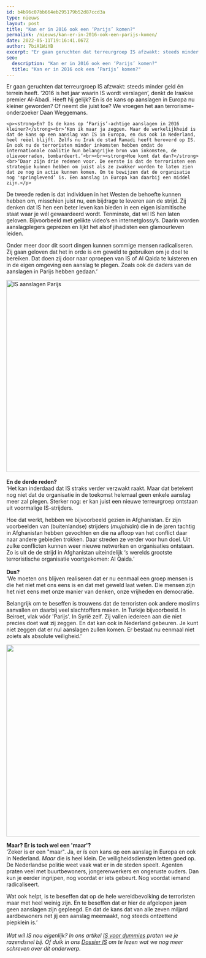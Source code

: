 ```yaml
---
id: b4b96c07bb664eb295179b52d87ccd3a
type: nieuws
layout: post
title: "Kan er in 2016 ook een ‘Parijs’ komen?"
permalink: /nieuws/kan-er-in-2016-ook-een-parijs-komen/
date: 2022-05-11T19:16:41.067Z
author: 7biA1WiYB
excerpt: "Er gaan geruchten dat terreurgroep IS afzwakt: steeds minder geld én terrein heeft. ‘2016 is het jaar waarin IS wordt verslagen’, denkt de Iraakse premier Al-Abadi. Heeft hij gelijk? En is de kans op aanslagen in Europa nu kleiner geworden? Of neemt die juist toe? We vroegen het aan terrorisme-onderzoeker Daan Weggemans.  "
seo:
  description: "Kan er in 2016 ook een ‘Parijs’ komen?"
  title: "Kan er in 2016 ook een ‘Parijs’ komen?"
---
```

Er gaan geruchten dat terreurgroep IS afzwakt: steeds minder geld én terrein heeft. ‘2016 is het jaar waarin IS wordt verslagen’, denkt de Iraakse premier Al-Abadi. Heeft hij gelijk? En is de kans op aanslagen in Europa nu kleiner geworden? Of neemt die juist toe? We vroegen het aan terrorisme-onderzoeker Daan Weggemans.  

    <p><strong>En? Is de kans op ‘Parijs’-achtige aanslagen in 2016 kleiner?</strong><br>‘Kon ik maar ja zeggen. Maar de werkelijkheid is dat de kans op een aanslag van IS in Europa, en dus ook in Nederland, heel reëel blijft. Zelfs nu Irak de stad Ramadi heeft heroverd op IS. En ook nu de terroristen minder inkomsten hebben omdat de internationale coalitie hun belangrijke bron van inkomsten, de olievoorraden, bombardeert.’<br><br><strong>Hoe komt dat dan?</strong><br>‘Daar zijn drie redenen voor. De eerste is dat de terroristen een strategie kunnen hebben om juist als ze zwakker worden te laten zien dat ze nog in actie kunnen komen. Om te bewijzen dat de organisatie nog 'springlevend’ is. Een aanslag in Europa kan daarbij een middel zijn.</p>
<p>De tweede reden is dat individuen in het Westen de behoefte kunnen hebben om, misschien juist nu, een bijdrage te leveren aan de strijd. Zij denken dat IS hen een beter leven kan bieden in een eigen islamitische staat waar je wél gewaardeerd wordt. Tenminste, dat wil IS hen laten geloven. Bijvoorbeeld met gelikte video’s en internetglossy’s. Daarin worden aanslagplegers geprezen en lijkt het alsof jihadisten een glamourleven leiden.</p>
<p>Onder meer door dit soort dingen kunnen sommige mensen radicaliseren. Zij gaan geloven dat het in orde is om geweld te gebruiken om je doel te bereiken. Dat doen zij door naar oproepen van IS of Al Qaida te luisteren en in de eigen omgeving een aanslag te plegen. Zoals ook de daders van de aanslagen in Parijs hebben gedaan.’</p>
<p><div class="media media-element-container media-default"><div id="file-14768" class="file file-image file-image-png">

        
  
  <div class="content">
    <img alt="IS aanslagen Parijs" title="Foto: AFP" height="500" width="850" class="media-element file-default" src="https://7dagen.netlify.app/sites/default/files/ANP-28620361%20versie%20klein.png">  </div>

  
</div>
</div><br><strong>En de derde reden?</strong><br>‘Het kan inderdaad dat IS straks verder verzwakt raakt. Maar dat betekent nog niet dat de organisatie in de toekomst helemaal geen enkele aanslag meer zal plegen. Sterker nog: er kan juist een nieuwe terreurgroep ontstaan uit voormalige IS-strijders.
<p>Hoe dat werkt, hebben we bijvoorbeeld gezien in Afghanistan. Er zijn voorbeelden van (buitenlandse) strijders (<em>mujahidin</em>) die in de jaren tachtig in Afghanistan hebben gevochten en die na afloop van het conflict daar naar andere gebieden trokken. Daar streden ze verder voor hun doel. Uit zulke conflicten kunnen weer nieuwe netwerken en organisaties ontstaan. Zo is uit de de strijd in Afghanistan uiteindelijk ‘s werelds grootste terroristische organisatie voortgekomen: Al Qaida.’<br><br><strong>Dus?</strong><br>‘We moeten ons blijven realiseren dat er nu eenmaal een groep mensen is die het niet met ons eens is en dat met geweld laat weten. Die mensen zijn het niet eens met onze manier van denken, onze vrijheden en democratie.</p>
<p>Belangrijk om te beseffen is trouwens dat de terroristen ook andere moslims aanvallen en daarbij veel slachtoffers maken. In Turkije bijvoorbeeld. In Beiroet, vlak vóór 'Parijs'. In Syrië zelf. Zij vallen iedereen aan die niet precies doet wat zij zeggen. En dat kan ook in Nederland gebeuren. Je kunt niet zeggen dat er nul aanslagen zullen komen. Er bestaat nu eenmaal niet zoiets als absolute veiligheid.’</p>
<p><div class="media media-element-container media-default"><div id="file-14770" class="file file-image file-image-jpeg">

        
  
  <div class="content">
    <img title="Foto: EPA" height="500" width="850" class="media-element file-default" src="https://7dagen.netlify.app/sites/default/files/IS%20in%202016%20-%20onderste%20foto.jpg" alt="">  </div>

  
</div>
</div>
<p><strong>Maar? Er is toch wel een 'maar'?</strong><br>‘Zeker is er een "maar". Ja, er ís een kans op een aanslag in Europa en ook in Nederland. <em>Maar</em> die is heel klein. De veiligheidsdiensten letten goed op. De Nederlandse politie weet vaak wat er in de steden speelt. Agenten praten veel met buurtbewoners, jongerenwerkers en ongeruste ouders. Dan kun je eerder ingrijpen, nog voordat er iets gebeurt. Nog voordat iemand radicaliseert.</p>
<p>Wat ook helpt, is te beseffen dat op de hele wereldbevolking de terroristen maar met heel weinig zijn. En te beseffen dat er hier de afgelopen jaren geen aanslagen zijn gepleegd. En dat de kans dat van alle zeven miljard aardbewoners net jíj een aanslag meemaakt, nog steeds ontzettend piepklein is.’<br><br><em>Wat wíl IS nou eigenlijk? In ons artikel <a href="https://7dagen.netlify.app/nieuws/voor-dummies">IS voor dummies</a> praten we je razendsnel bij. Of duik in ons <a href="https://7dagen.netlify.app/dossier-is">Dossier IS</a> om te lezen wat we nog meer schreven over dit onderwerp. </em></p>  
